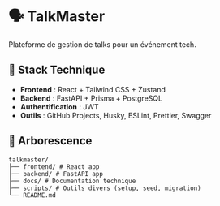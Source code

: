
# 🗣️ TalkMaster

Plateforme de gestion de talks pour un événement tech.

## 🧰 Stack Technique

- **Frontend** : React + Tailwind CSS + Zustand  
- **Backend** : FastAPI + Prisma + PostgreSQL  
- **Authentification** : JWT  
- **Outils** : GitHub Projects, Husky, ESLint, Prettier, Swagger

## 📁 Arborescence
```
talkmaster/
├── frontend/ # React app
├── backend/ # FastAPI app
├── docs/ # Documentation technique
├── scripts/ # Outils divers (setup, seed, migration)
└── README.md
```
